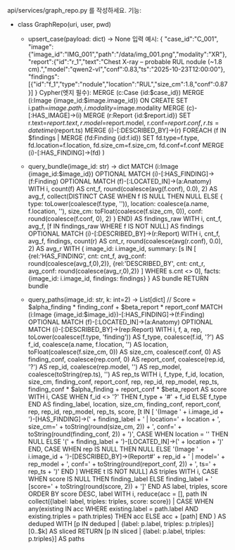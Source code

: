 api/services/graph_repo.py 를 작성하세요. 기능:

- class GraphRepo(uri, user, pwd)
  - upsert_case(payload: dict) -> None
    입력 예시:
    {
      "case_id":"C_001",
      "image":{"image_id":"IMG_001","path":"/data/img_001.png","modality":"XR"},
      "report":{"id":"r_1","text":"Chest X-ray – probable RUL nodule (~1.8 cm).","model":"qwen2-vl","conf":0.83,"ts":"2025-10-23T12:00:00"},
      "findings":[{"id":"f_1","type":"nodule","location":"RUL","size_cm":1.8,"conf":0.87}]
    }
    Cypher(엣지 필수):
      MERGE (c:Case {id:$case_id})
      MERGE (i:Image {image_id:$image.image_id})
      ON CREATE SET i.path=$image.path, i.modality=$image.modality
      MERGE (c)-[:HAS_IMAGE]->(i)
      MERGE (r:Report {id:$report.id})
      SET r.text=$report.text, r.model=$report.model, r.conf=$report.conf, r.ts=datetime($report.ts)
      MERGE (i)-[:DESCRIBED_BY]->(r)
      FOREACH (f IN $findings |
        MERGE (fd:Finding {id:f.id})
        SET fd.type=f.type, fd.location=f.location, fd.size_cm=f.size_cm, fd.conf=f.conf
        MERGE (i)-[:HAS_FINDING]->(fd)
      )

  - query_bundle(image_id: str) -> dict
    MATCH (i:Image {image_id:$image_id})
    OPTIONAL MATCH (i)-[:HAS_FINDING]->(f:Finding)
    OPTIONAL MATCH (f)-[:LOCATED_IN]->(a:Anatomy)
    WITH i,
         count(f) AS cnt_f,
         round(coalesce(avg(f.conf), 0.0), 2) AS avg_f,
         collect(DISTINCT CASE
             WHEN f IS NULL THEN NULL
             ELSE {
               type: toLower(coalesce(f.type, '')),
               location: coalesce(a.name, f.location, ''),
               size_cm: toFloat(coalesce(f.size_cm, 0)),
               conf: round(coalesce(f.conf, 0), 2)
             }
         END) AS findings_raw
    WITH i,
         cnt_f,
         avg_f,
         [f IN findings_raw WHERE f IS NOT NULL] AS findings
    OPTIONAL MATCH (i)-[:DESCRIBED_BY]->(r:Report)
    WITH i,
         cnt_f,
         avg_f,
         findings,
         count(r) AS cnt_r,
         round(coalesce(avg(r.conf), 0.0), 2) AS avg_r
    WITH {
      image_id: i.image_id,
      summary: [s IN [
          {rel:'HAS_FINDING', cnt: cnt_f, avg_conf: round(coalesce(avg_f,0),2)},
          {rel:'DESCRIBED_BY', cnt: cnt_r, avg_conf: round(coalesce(avg_r,0),2)}
      ] WHERE s.cnt <> 0],
      facts: {image_id: i.image_id, findings: findings}
    } AS bundle
    RETURN bundle

  - query_paths(image_id: str, k: int=2) -> List[dict]
    // Score = $alpha_finding * finding_conf + $beta_report * report_conf
    MATCH (i:Image {image_id:$image_id})-[:HAS_FINDING]->(f:Finding)
    OPTIONAL MATCH (f)-[:LOCATED_IN]->(a:Anatomy)
    OPTIONAL MATCH (i)-[:DESCRIBED_BY]->(rep:Report)
    WITH i, f, a, rep,
         toLower(coalesce(f.type, 'finding')) AS f_type,
         coalesce(f.id, '?') AS f_id,
         coalesce(a.name, f.location, '') AS location,
         toFloat(coalesce(f.size_cm, 0)) AS size_cm,
         coalesce(f.conf, 0) AS finding_conf,
         coalesce(rep.conf, 0) AS report_conf,
         coalesce(rep.id, '?') AS rep_id,
         coalesce(rep.model, '') AS rep_model,
         coalesce(toString(rep.ts), '') AS rep_ts
    WITH i, f_type, f_id, location, size_cm, finding_conf, report_conf, rep, rep_id, rep_model, rep_ts,
         finding_conf * $alpha_finding + report_conf * $beta_report AS score
    WITH i,
         CASE WHEN f_id <> '?' THEN f_type + '#' + f_id ELSE f_type END AS finding_label,
         location, size_cm, finding_conf, report_conf, rep, rep_id, rep_model, rep_ts, score,
         [t IN [
             '(Image ' + i.image_id + ')-[HAS_FINDING]->(' + finding_label + ' | location=' + location + ', size_cm=' + toString(round(size_cm, 2)) + ', conf=' + toString(round(finding_conf, 2)) + ')',
             CASE WHEN location = '' THEN NULL ELSE '(' + finding_label + ')-[LOCATED_IN]->(' + location + ')' END,
             CASE WHEN rep IS NULL THEN NULL ELSE '(Image ' + i.image_id + ')-[DESCRIBED_BY]->(Report#' + rep_id + ' | model=' + rep_model + ', conf=' + toString(round(report_conf, 2)) + ', ts=' + rep_ts + ')' END
         ] WHERE t IS NOT NULL] AS triples
    WITH i,
         CASE WHEN score IS NULL THEN finding_label ELSE finding_label + ' [score=' + toString(round(score, 2)) + ']' END AS label,
         triples,
         score
    ORDER BY score DESC, label
    WITH i,
         reduce(acc = [], path IN collect({label: label, triples: triples, score: score}) |
             CASE WHEN any(existing IN acc WHERE existing.label = path.label AND existing.triples = path.triples)
                  THEN acc
                  ELSE acc + [path]
             END
         ) AS deduped
    WITH [p IN deduped | {label: p.label, triples: p.triples}][0..$k] AS sliced
    RETURN [p IN sliced | {label: p.label, triples: p.triples}] AS paths
